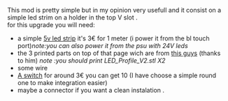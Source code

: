 
This mod is pretty simple but in my opinion very usefull and it consist on a simple led strim on a holder in the top V slot .  
for this upgrade you will need:
- a simple [5v led strip](https://fr.aliexpress.com/item/1005003256544536.html?spm=a2g0o.productlist.main.59.f1071f28IAlHd1&algo_pvid=e7017ac9-ba82-400a-bed5-f9b8f2e79fe4&algo_exp_id=e7017ac9-ba82-400a-bed5-f9b8f2e79fe4-29&pdp_npi=3%40dis%21EUR%213.05%210.49%21%21%21%21%21%402145294416844258729002365d07a9%2112000029510780747%21sea%21FR%210&curPageLogUid=RLkDm09aMjhp) it's 3€ for 1 meter (i power it from the bl touch port)*note:you can also power it from the psu with 24V leds*
- the 3 printed parts on top of that page wich are from [this guys](https://www.thingiverse.com/smokyjoe/designs) (thanks to him) *note :you should print LED_Profile_V2.stl X2*
- some wire
- [A switch](https://fr.aliexpress.com/item/32822549892.html?spm=a2g0o.productlist.main.39.28c0ffa6WdjCm3&algo_pvid=9a3c75ca-7e93-49a4-a92c-b8aea2d8a3f0&algo_exp_id=9a3c75ca-7e93-49a4-a92c-b8aea2d8a3f0-19&pdp_npi=3%40dis%21EUR%212.98%210.49%21%21%21%21%21%40214527c616844264231703716d0723%2164969536126%21sea%21FR%210&curPageLogUid=ZqPaKdVPnEzF) for around 3€ you can get 10 (I have choose a simple round one to make integration easier)
- maybe a connector if you want a clean instalation .
